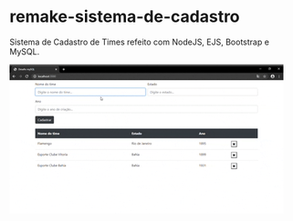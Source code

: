 # remake-sistema-de-cadastro
Sistema de Cadastro de Times refeito com NodeJS, EJS, Bootstrap e MySQL.

![](giphy.gif)
